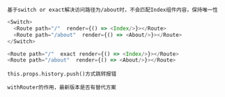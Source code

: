 
`基于switch or exact解决访问路径为/about时，不会匹配Index组件内容，保持唯一性`

````javaScript
<Switch>
  <Route path="/"  render={() => <Index/>}></Route>
  <Route path="/about"  render={() => <About/>}></Route>
</Switch>
````

````javaScript
<Route path="/"  exact render={() => <Index/>}></Route>
<Route path="/about"  render={() => <About/>}></Route>
````

`this.props.history.push()方式跳转报错`

`withRouter的作用，最新版本是否有替代方案`


